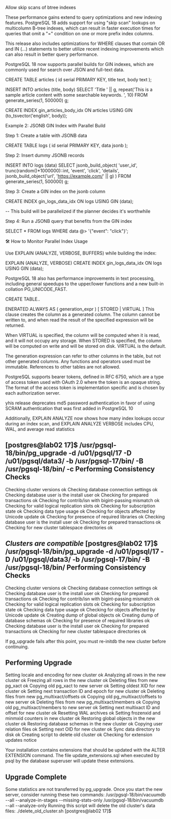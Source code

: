 Allow skip scans of btree indexes

These performance gains extend to query optimizations and new indexing features. PostgreSQL 18 adds support for using "skip scan" lookups on multicolumn B-tree indexes, which can result in faster execution times for queries that omit a "=" condition on one or more prefix index columns.

This release also includes optimizations for WHERE clauses that contain OR and IN (...) statements to better utilize recent indexing improvements which can also result in better query performance.

PostgreSQL 18 now supports parallel builds for GIN indexes, which are commonly used for search over JSON and full-text data. 

CREATE TABLE articles (
id serial PRIMARY KEY,
title text,
body text
);

INSERT INTO articles (title, body)
SELECT
'Title ' || g,
repeat('This is a sample article content with some searchable keywords. ', 10)
FROM generate_series(1, 500000) g;

CREATE INDEX gin_articles_body_idx ON articles
USING GIN (to_tsvector('english', body));

 Example 2: JSONB GIN Index with Parallel Build

Step 1: Create a table with JSONB data

CREATE TABLE logs (
id serial PRIMARY KEY,
data jsonb
);

Step 2: Insert dummy JSONB records

INSERT INTO logs (data)
SELECT jsonb_build_object(
'user_id', trunc(random()*1000000)::int,
'event', 'click',
'details', jsonb_build_object('url', 'https://example.com/' || g)
)
FROM generate_series(1, 500000) g;

Step 3: Create a GIN index on the jsonb column

CREATE INDEX gin_logs_data_idx ON logs
USING GIN (data);

-- This build will be parallelized if the planner decides it's worthwhile

Step 4: Run a JSONB query that benefits from the GIN index

SELECT *
FROM logs
WHERE data @> '{"event": "click"}';

🛠️ How to Monitor Parallel Index Usage

Use EXPLAIN (ANALYZE, VERBOSE, BUFFERS) while building the index:

EXPLAIN (ANALYZE, VERBOSE)
CREATE INDEX gin_logs_data_idx ON logs
USING GIN (data);


 PostgreSQL 18 also has performance improvements in text processing, including general speedups to the upper/lower functions and a new built-in collation PG_UNICODE_FAST.

CREATE TABLE..

ENERATED ALWAYS AS ( generation_expr ) [ STORED | VIRTUAL ] 
This clause creates the column as a generated column. The column cannot be written to, and when read the result of the specified expression will be returned.

When VIRTUAL is specified, the column will be computed when it is read, and it will not occupy any storage. When STORED is specified, the column will be computed on write and will be stored on disk. VIRTUAL is the default.

The generation expression can refer to other columns in the table, but not other generated columns. Any functions and operators used must be immutable. References to other tables are not allowed.


 PostgreSQL supports bearer tokens, defined in RFC 6750, which are a type of access token used with OAuth 2.0 where the token is an opaque string. The format of the access token is implementation specific and is chosen by each authorization server.

 yhis release deprecates md5 password authentication in favor of using SCRAM authentication that was first added in PostgreSQL 10

Additionally, EXPLAIN ANALYZE now shows how many index lookups occur during an index scan, and EXPLAIN ANALYZE VERBOSE includes CPU, WAL, and average read statistics




[postgres@lab02 17]$ /usr/pgsql-18/bin/pg_upgrade -d /u01/pgsql/17 -D /u01/pgsql/data3/ -b /usr/pgsql-17/bin/ -B /usr/pgsql-18/bin/ -c
Performing Consistency Checks
-----------------------------
Checking cluster versions                                     ok
Checking database connection settings                         ok
Checking database user is the install user                    ok
Checking for prepared transactions                            ok
Checking for contrib/isn with bigint-passing mismatch         ok
Checking for valid logical replication slots                  ok
Checking for subscription state                               ok
Checking data type usage                                      ok
Checking for objects affected by Unicode update               ok
Checking for presence of required libraries                   ok
Checking database user is the install user                    ok
Checking for prepared transactions                            ok
Checking for new cluster tablespace directories               ok

*Clusters are compatible*
[postgres@lab02 17]$ /usr/pgsql-18/bin/pg_upgrade -d /u01/pgsql/17 -D /u01/pgsql/data3/ -b /usr/pgsql-17/bin/ -B /usr/pgsql-18/bin/
Performing Consistency Checks
-----------------------------
Checking cluster versions                                     ok
Checking database connection settings                         ok
Checking database user is the install user                    ok
Checking for prepared transactions                            ok
Checking for contrib/isn with bigint-passing mismatch         ok
Checking for valid logical replication slots                  ok
Checking for subscription state                               ok
Checking data type usage                                      ok
Checking for objects affected by Unicode update               ok
Creating dump of global objects                               ok
Creating dump of database schemas
                                                              ok
Checking for presence of required libraries                   ok
Checking database user is the install user                    ok
Checking for prepared transactions                            ok
Checking for new cluster tablespace directories               ok

If pg_upgrade fails after this point, you must re-initdb the
new cluster before continuing.

Performing Upgrade
------------------
Setting locale and encoding for new cluster                   ok
Analyzing all rows in the new cluster                         ok
Freezing all rows in the new cluster                          ok
Deleting files from new pg_xact                               ok
Copying old pg_xact to new server                             ok
Setting oldest XID for new cluster                            ok
Setting next transaction ID and epoch for new cluster         ok
Deleting files from new pg_multixact/offsets                  ok
Copying old pg_multixact/offsets to new server                ok
Deleting files from new pg_multixact/members                  ok
Copying old pg_multixact/members to new server                ok
Setting next multixact ID and offset for new cluster          ok
Resetting WAL archives                                        ok
Setting frozenxid and minmxid counters in new cluster         ok
Restoring global objects in the new cluster                   ok
Restoring database schemas in the new cluster
                                                              ok
Copying user relation files
                                                              ok
Setting next OID for new cluster                              ok
Sync data directory to disk                                   ok
Creating script to delete old cluster                         ok
Checking for extension updates                                notice

Your installation contains extensions that should be updated
with the ALTER EXTENSION command.  The file
    update_extensions.sql
when executed by psql by the database superuser will update
these extensions.

Upgrade Complete
----------------
Some statistics are not transferred by pg_upgrade.
Once you start the new server, consider running these two commands:
    /usr/pgsql-18/bin/vacuumdb --all --analyze-in-stages --missing-stats-only
    /usr/pgsql-18/bin/vacuumdb --all --analyze-only
Running this script will delete the old cluster's data files:
    ./delete_old_cluster.sh
[postgres@lab02 17]$



